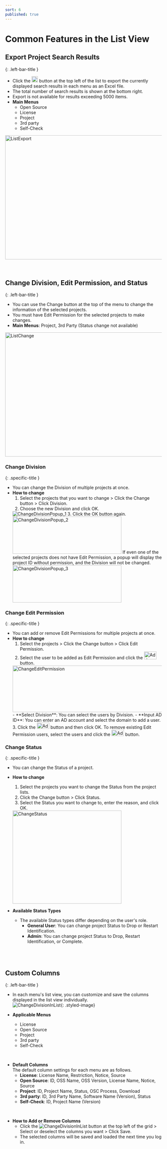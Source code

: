 ```yaml
---
sort: 6
published: true
---
```


# Common Features in the List View

## Export Project Search Results  
{: .left-bar-title }
- Click the <img src="../../images/common/list_view_buttons/list_export_icon.png" width="20" height="20" alt="Add" /> button at the top left of the list to export the currently displayed search results in each menu as an Excel file.  
- The total number of search results is shown at the bottom right.  
- Export is not available for results exceeding 5000 items.  
- **Main Menus**  
    - Open Source  
    - License  
    - Project  
    - 3rd party  
    - Self-Check  

<img src="../../images/common/list_view_buttons/list_export.png" width="700" height="400" alt="ListExport" class="styled-image" />  
<br><br><br>

## Change Division, Edit Permission, and Status  
{: .left-bar-title }  
- You can use the Change button at the top of the menu to change the information of the selected projects.   
- You must have Edit Permission for the selected projects to make changes.  
- **Main Menus**: Project, 3rd Party (Status change not available)  
<img src="../../images/common/list_view_buttons/list_changes.png" width="600" height="400" alt="ListChange" class="styled-image" />   

### Change Division  
{: .specific-title }  
- You can change the Division of multiple projects at once.  
- **How to change**  
  1. Select the projects that you want to change > Click the Change button > Click Division.  
  2. Choose the new Division and click OK.  
    <img src="../../images/common/list_view_buttons/change_division_popup_1.png" alt="ChangeDivisionPopup_1" class="styled-image" />  
  3. Click the OK button again.  
    <img src="../../images/common/list_view_buttons/change_division_popup_2.png" width="350" height="120" alt="ChangeDivisionPopup_2" class="styled-image" />  
    If even one of the selected projects does not have Edit Permission, a popup will display the project ID without permission, and the Division will not be changed.    
   <img src="../../images/common/list_view_buttons/change_division_popup_3.png" width="350" height="120" alt="ChangeDivisionPopup_3" class="styled-image" />       

### Change Edit Permission  
{: .specific-title }
- You can add or remove Edit Permissions for multiple projects at once.  
- **How to change**  
  1. Select the projects > Click the Change button > Click Edit Permission.  
  2. Select the user to be added as Edit Permission and click the <img src="../../images/common/list_view_buttons/status_edit_2_icon.png" width="40" height="25" alt="Add" /> button.  
   <img src="../../images/common/list_view_buttons/change_edit.png" width="500" height="150" alt="ChangeEditPermission" class="styled-image" />  
    - **Select Division**: You can select the users by Division.  
    - **Input AD ID**: You can enter an AD account and select the domain to add a user.  
  3. Click the <img src="../../images/common/list_view_buttons/status_edit_add_icon.png" width="40" height="20" alt="Add" /> button and then click OK.  
  To remove existing Edit Permission users, select the users and click the <img src="../../images/common/list_view_buttons/change_edit_delete_icon.png" width="40" height="20" alt="Add" /> button.  

### Change Status  
{: .specific-title }
- You can change the Status of a project.  
- **How to change**  
  1. Select the projects you want to change the Status from the project lists.  
  2. Click the Change button > Click Status.  
  3. Select the Status you want to change to, enter the reason, and click OK.  
   <img src="../../images/common/list_view_buttons/change_status.png" width="350" height="300" alt="ChangeStatus" class="styled-image" />  

- **Available Status Types**  
  - The available Status types differ depending on the user's role.   
    - **General User**: You can change project Status to Drop or Restart Identification.    
    - **Admin**: You can change project Status to Drop, Restart Identification, or Complete.    
<br><br><br>

## Custom Columns  
{: .left-bar-title }  
- In each menu's list view, you can customize and save the columns displayed in the list view individually.    
![ChangeDivisionInList](../../images/common/list_view_buttons/custom_columns.png){: .styled-image}  

- **Applicable Menus**  
  - License  
  - Open Source  
  - Project  
  - 3rd party  
  - Self-Check  
<br>

- **Default Columns**  
  The default column settings for each menu are as follows.
  - **License**: License Name, Restriction, Notice, Source  
  - **Open Source**: ID, OSS Name, OSS Version, License Name, Notice, Source  
  - **Project**: ID, Project Name, Status, OSC Process, Download  
  - **3rd party**: ID, 3rd Party Name, Software Name (Version), Status  
  - **Self-Check**: ID, Project Name (Version)  
<br>

- **How to Add or Remove Columns**  
  - Click the ![ChangeDivisionInList](../../images/common/list_view_buttons/custom_columns_button.png) button at the top left of the grid > Select or deselect the columns you want > Click Save.  
  - The selected columns will be saved and loaded the next time you log in.
